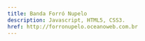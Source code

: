 ```yaml
---
title: Banda Forró Nupelo
description: Javascript, HTML5, CSS3.
href: http://forronupelo.oceanoweb.com.br
---
```

